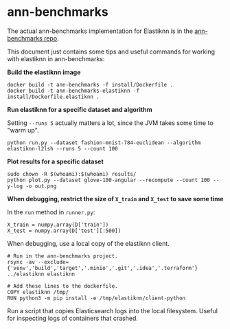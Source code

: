 # ann-benchmarks

The actual ann-benchmarks implementation for Elastiknn is in the [ann-benchmarks repo](https://github.com/erikbern/ann-benchmarks). 

This document just contains some tips and useful commands for working with elastiknn in ann-benchmarks:

**Build the elastiknn image**

```
docker build -t ann-benchmarks -f install/Dockerfile .
docker build -t ann-benchmarks-elastiknn -f install/Dockerfile.elastiknn .
```

**Run elastiknn for a specific dataset and algorithm**

Setting `--runs 5` actually matters a lot, since the JVM takes some time to "warm up".

```
python run.py --dataset fashion-mnist-784-euclidean --algorithm elastiknn-l2lsh --runs 5 --count 100
```

**Plot results for a specific dataset**

```
sudo chown -R $(whoami):$(whoami) results/
python plot.py --dataset glove-100-angular --recompute --count 100 --y-log -o out.png
```

**When debugging, restrict the size of `X_train` and `X_test` to save some time**

In the `run` method in `runner.py`:

```
X_train = numpy.array(D['train'])
X_test = numpy.array(D['test'][:500])
```

When debugging, use a local copy of the elastiknn client.

```
# Run in the ann-benchmarks project.
rsync -av --exclude={'venv','build','target','.minio','.git','.idea','.terraform'} ../elastiknn elastiknn
``` 

```
# Add these lines to the dockerfile.
COPY elastiknn /tmp/
RUN python3 -m pip install -e /tmp/elastiknn/client-python
```

Run a script that copies Elasticsearch logs into the local filesystem. Useful for inspecting logs of containers that crashed.

